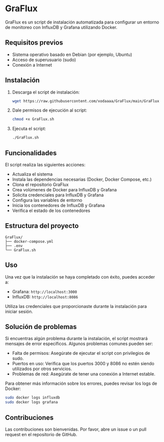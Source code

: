 # GraFlux

GraFlux es un script de instalación automatizada para configurar un entorno de monitoreo con InfluxDB y Grafana utilizando Docker.

## Requisitos previos

- Sistema operativo basado en Debian (por ejemplo, Ubuntu)
- Acceso de superusuario (sudo)
- Conexión a Internet

## Instalación

1. Descarga el script de instalación:

   ```bash
   wget https://raw.githubusercontent.com/xodaaaa/GraFlux/main/GraFlux.sh
   ```

2. Dale permisos de ejecución al script:

   ```bash
   chmod +x GraFlux.sh
   ```

3. Ejecuta el script:

   ```bash
   ./GraFlux.sh
   ```

## Funcionalidades

El script realiza las siguientes acciones:

- Actualiza el sistema
- Instala las dependencias necesarias (Docker, Docker Compose, etc.)
- Clona el repositorio GraFlux
- Crea volúmenes de Docker para InfluxDB y Grafana
- Solicita credenciales para InfluxDB y Grafana
- Configura las variables de entorno
- Inicia los contenedores de InfluxDB y Grafana
- Verifica el estado de los contenedores

## Estructura del proyecto

```
GraFlux/
├── docker-compose.yml
├── .env
└── GraFlux.sh
```

## Uso

Una vez que la instalación se haya completado con éxito, puedes acceder a:

- Grafana: `http://localhost:3000`
- InfluxDB: `http://localhost:8086`

Utiliza las credenciales que proporcionaste durante la instalación para iniciar sesión.

## Solución de problemas

Si encuentras algún problema durante la instalación, el script mostrará mensajes de error específicos. Algunos problemas comunes pueden ser:

- Falta de permisos: Asegúrate de ejecutar el script con privilegios de sudo.
- Puertos en uso: Verifica que los puertos 3000 y 8086 no estén siendo utilizados por otros servicios.
- Problemas de red: Asegúrate de tener una conexión a Internet estable.

Para obtener más información sobre los errores, puedes revisar los logs de Docker:

```bash
sudo docker logs influxdb
sudo docker logs grafana
```

## Contribuciones

Las contribuciones son bienvenidas. Por favor, abre un issue o un pull request en el repositorio de GitHub.
